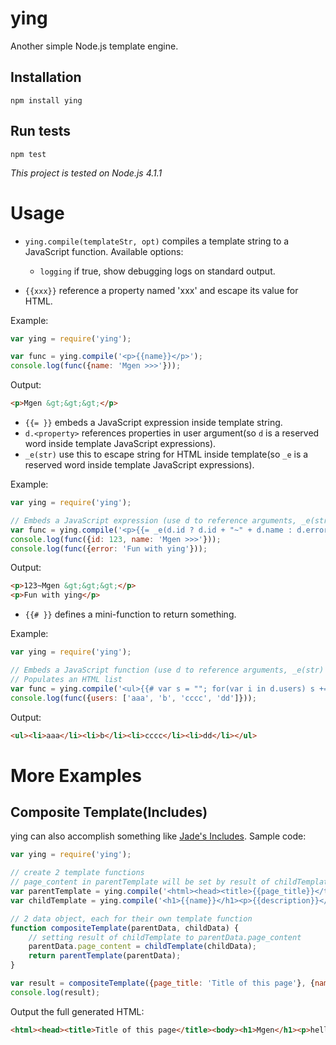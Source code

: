 # ying
Another simple Node.js template engine.

## Installation
```
npm install ying
```

## Run tests
```
npm test
```
*This project is tested on Node.js 4.1.1*

# Usage
* `ying.compile(templateStr, opt)` compiles a template string to a JavaScript function. Available options:
    * `logging` if true, show debugging logs on standard output. 

* `{{xxx}}` reference a property named 'xxx' and escape its value for HTML.

Example:
```javascript
var ying = require('ying');

var func = ying.compile('<p>{{name}}</p>');
console.log(func({name: 'Mgen >>>'}));
```

Output:
```html
<p>Mgen &gt;&gt;&gt;</p>
```


* `{{= }}` embeds a JavaScript expression inside template string.
* `d.<property>` references properties in user argument(so `d` is a reserved word inside template JavaScript expressions).
* `_e(str)` use this to escape string for HTML inside template(so `_e` is a reserved word inside template JavaScript expressions).

Example:
```javascript
var ying = require('ying');

// Embeds a JavaScript expression (use d to reference arguments, _e(str) to escape string for HTML))
var func = ying.compile('<p>{{= _e(d.id ? d.id + "~" + d.name : d.error) }}</p>');
console.log(func({id: 123, name: 'Mgen >>>'}));
console.log(func({error: 'Fun with ying'}));
```

Output:
```html
<p>123~Mgen &gt;&gt;&gt;</p>
<p>Fun with ying</p>
```


* `{{# }}` defines a mini-function to return something.

Example:
```javascript
var ying = require('ying');

// Embeds a JavaScript function (use d to reference arguments, _e(str) to escape string for HTML))
// Populates an HTML list
var func = ying.compile('<ul>{{# var s = ""; for(var i in d.users) s += "<li>" + _e(d.users[i]) + "</li>"; return s; }}</ul>');
console.log(func({users: ['aaa', 'b', 'cccc', 'dd']}));
```

Output:
```html
<ul><li>aaa</li><li>b</li><li>cccc</li><li>dd</li></ul>
```

# More Examples
## Composite Template(Includes)
ying can also accomplish something like [Jade's Includes](http://jade-lang.com/reference/includes/).
Sample code:
```javascript
var ying = require('ying');

// create 2 template functions
// page_content in parentTemplate will be set by result of childTemplate
var parentTemplate = ying.compile('<html><head><title>{{page_title}}</title><body>{{=d.page_content}}</body></html>');
var childTemplate = ying.compile('<h1>{{name}}</h1><p>{{description}}</p>');

// 2 data object, each for their own template function
function compositeTemplate(parentData, childData) {
    // setting result of childTemplate to parentData.page_content
    parentData.page_content = childTemplate(childData);
    return parentTemplate(parentData);
}

var result = compositeTemplate({page_title: 'Title of this page'}, {name: 'Mgen', description: 'hello'});
console.log(result);
```
Output the full generated HTML:
```html
<html><head><title>Title of this page</title><body><h1>Mgen</h1><p>hello</p></body></html>
```
